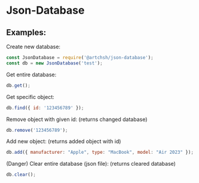 # Json-Database
## Examples:
Create new database:
```js
const JsonDatabase = require('@artchsh/json-database');
const db = new JsonDatabase('test');
```
Get entire database:
```js
db.get();
```
Get specific object:
```js
db.find({ id: '123456789' });
```
Remove object with given id: (returns changed database)
```js
db.remove('123456789');
```
Add new object: (returns added object with id)
```js
db.add({ manufacturer: "Apple", type: "MacBook", model: "Air 2023" });
```
(Danger) Clear entire database (json file): (returns cleared database)
```js
db.clear();
```